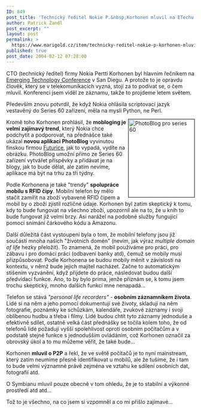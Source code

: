 ```yaml
---
ID: 849
post_title: 'Technický ředitel Nokie P.&nbsp;Korhonen mluvil na ETechu'
author: Patrick Zandl
post_excerpt: ""
layout: post
permalink: >
  https://www.marigold.cz/item/technicky-reditel-nokie-p-korhonen-mluvil-na-etechu
published: true
post_date: 2004-02-12 07:28:00
---
```

<P>CTO (technický ředitel) firmy Nokia Pertti Korhonen byl hlavním řečníkem na <A href="http://www.oreillynet.com/et2004/" target=_blank>Emerging Technology Conference</A> v San Diegu. A protože to je opravdu člověk, který se v telekomunikacích vyzná, stojí za to podívat se, o čem mluvil. Konferenci jsem viděl ze záznamu, takže to projdeme letem světem.</P>
<P>Především znovu potvrdil, že když Nokia ohlásila scriptovací jazyk vestavěný do Series 60 zařízení, měla na mysli Python, ne Perl. </P>
<P><IMG height=208 alt="PhotoBlog pro series 60" src="/wp-content/uploads/photoblog.jpg" width=176 align=right border=1>Kromě toho Korhonen prohlásil, že <STRONG>mobloging je velmi zajímavý trend</STRONG>, který Nokia chce podchytit a podporovat, na přednášce také ukázal <STRONG>novou aplikaci PhotoBlog</STRONG> vyvinutou finskou firmou <A href="http://www.futurice.fi/">Futurice</A>, jak to vypadá, vydíte na obrázku. PhotoBlog umožní přímo ze Series 60 zařízení vytvářet příspěvky a přidávat je na blogy, jak to bude dělat, ale zatím nevíme, aplikace má být na trhu za tři týdny. </P>
<P>Podle Korhonena je také "trendy" <STRONG>spolupráce mobilu s RFID čipy</STRONG>. Mobilní telefon by mělo stačit zamířit na zboží vybavené RFID čipem a mobil by o zboží zjistil rozličné údaje. Korhonen byl zatím skeptický k tomu, kdy to bude fungovat na všechno zboží, upozornil ale na to, že u knih to bude fungovat již velmi brzy. Asi narážel na podobné služby fungující pomocí snímání čárkového kódu a Amazonu. </P>
<P>Další důležitá část vystoupení byla o tom, že mobilní telefony jsou již součástí mnoha našich "životních domén" (nevím, jak výraz <EM>multiple domain of life</EM> hezky přeložit). To znamená, že mobil používáme pro práci, pro zábavu i pro domácí práci (odbavení banky atd), čemuž se mobily musí přizpůsobovat. Podle Korhonena se budou mobily měnit v závislosti na kontextu, v němž bude jejich majitel nacházet. Začne to automatickým stišením vyzvánění, když přijdete do práce, následovat budou další předvídací funkce. Ano, to by bylo prima, jenže přiznám se, k tomu jsem trochu skeptický, mnoho dalších funkcí mne nenapadá...</P>
<P>Telefon se stává <EM>"personal life recorders"</EM> - <STRONG>osobním záznamníkem života</STRONG>. Lidé si na něm a jeho pomocí dokumentují své životy, skladují na něm fotografie, poznámky ke schůzkám, kalendáře, zvukové záznamy i svoji oblíbenou hudbu a třeba i filmy. Lidé budou chtít tyto záznamy jednoduše a efektivně sdílet, ostatně velká část přednášky se točila kolem toho, že od telefonů lidé požadují vyšší spolehlivost oproti osobním počítačům a v podstatě stejné funkce s jednodušším ovládáním, což Korhonen označil za obrovský úkol a to mu můžeme věřit, že také bude...</P>
<P>Korhonen <STRONG>mluvil o P2P</STRONG> a řekl, že ve světě počítačů je to nyní mainstream, který zatím neumíme přesně identifikovat u mobilů, ale že tušíme, že i tam to bude velmi významné právě zejména ve vztahu ke sdílení osobních dat, fotografií atd. </P>
<P>O Symbianu mluvil pouze obecně v tom ohledu, že je to stabilní a výkonné prostředí atd atd... </P>
<P>Tož to je všechno, na co jsem si vzpomněl a co mi přišlo zajímavé...</P>